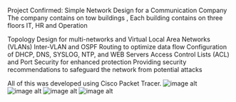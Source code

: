  Project Confirmed: Simple Network Design for a Communication Company 
The company contains on tow buildings , Each building contains on three floors IT, HR and Operation

 Topology Design for multi-networks and Virtual Local Area Networks (VLANs)
 Inter-VLAN and OSPF Routing to optimize data flow
 Configuration of DHCP, DNS, SYSLOG, NTP, and WEB Servers
 Access Control Lists (ACL) and Port Security for enhanced protection
 Providing security recommendations to safeguard the network from potential attacks

All of this was developed using Cisco Packet Tracer.
![image alt](https://github.com/Ghanem-MO/Network-Security_5GCOM-project/blob/8268531c852d7a3d53f013c57374b7ae1ec00bd6/Screenshot%202024-11-22%20112326.png)
![image alt](https://github.com/Ghanem-MO/Network-Security_5GCOM-project/blob/fe09995472b97f135410f5a6b1bca78615957583/Screenshot%202024-11-22%20112618.png)
![image alt](https://github.com/Ghanem-MO/Network-Security_5GCOM-project/blob/85c8206f61dd1d8938510a10933cdb90b6fbdbe5/Screenshot%202024-11-22%20112711.png)
![image alt](https://github.com/Ghanem-MO/Network-Security_5GCOM-project/blob/5e80a43f5b74a672518a92070810dd216c8383d0/Screenshot%202024-11-22%20112800.png)


